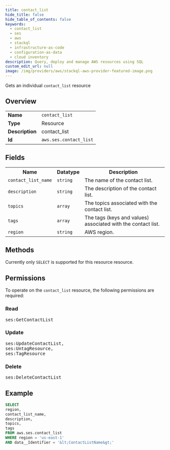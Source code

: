 ```yaml
---
title: contact_list
hide_title: false
hide_table_of_contents: false
keywords:
  - contact_list
  - ses
  - aws
  - stackql
  - infrastructure-as-code
  - configuration-as-data
  - cloud inventory
description: Query, deploy and manage AWS resources using SQL
custom_edit_url: null
image: /img/providers/aws/stackql-aws-provider-featured-image.png
---
```

Gets an individual <code>contact_list</code> resource

## Overview
<table><tbody>
<tr><td><b>Name</b></td><td><code>contact_list</code></td></tr>
<tr><td><b>Type</b></td><td>Resource</td></tr>
<tr><td><b>Description</b></td><td>contact_list</td></tr>
<tr><td><b>Id</b></td><td><code>aws.ses.contact_list</code></td></tr>
</tbody></table>

## Fields
<table><tbody>
<tr><th>Name</th><th>Datatype</th><th>Description</th></tr>
<tr><td><code>contact_list_name</code></td><td><code>string</code></td><td>The name of the contact list.</td></tr>
<tr><td><code>description</code></td><td><code>string</code></td><td>The description of the contact list.</td></tr>
<tr><td><code>topics</code></td><td><code>array</code></td><td>The topics associated with the contact list.</td></tr>
<tr><td><code>tags</code></td><td><code>array</code></td><td>The tags (keys and values) associated with the contact list.</td></tr>
<tr><td><code>region</code></td><td><code>string</code></td><td>AWS region.</td></tr>

</tbody></table>

## Methods
Currently only <code>SELECT</code> is supported for this resource resource.

## Permissions

To operate on the <code>contact_list</code> resource, the following permissions are required:

### Read
<pre>
ses:GetContactList</pre>

### Update
<pre>
ses:UpdateContactList,
ses:UntagResource,
ses:TagResource</pre>

### Delete
<pre>
ses:DeleteContactList</pre>


## Example
```sql
SELECT
region,
contact_list_name,
description,
topics,
tags
FROM aws.ses.contact_list
WHERE region = 'us-east-1'
AND data__Identifier = '&lt;ContactListName&gt;'
```
